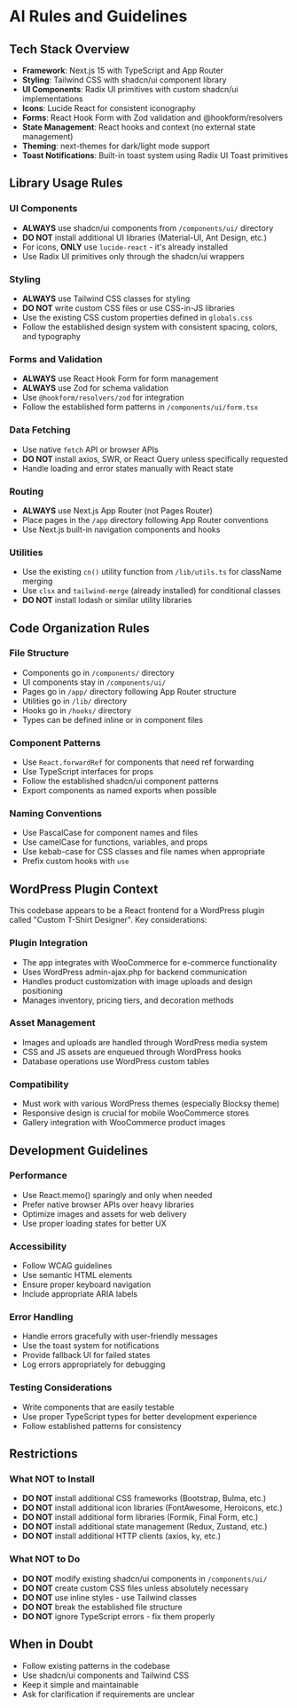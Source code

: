 # AI Rules and Guidelines

## Tech Stack Overview

- **Framework**: Next.js 15 with TypeScript and App Router
- **Styling**: Tailwind CSS with shadcn/ui component library
- **UI Components**: Radix UI primitives with custom shadcn/ui implementations
- **Icons**: Lucide React for consistent iconography
- **Forms**: React Hook Form with Zod validation and @hookform/resolvers
- **State Management**: React hooks and context (no external state management)
- **Theming**: next-themes for dark/light mode support
- **Toast Notifications**: Built-in toast system using Radix UI Toast primitives

## Library Usage Rules

### UI Components
- **ALWAYS** use shadcn/ui components from `/components/ui/` directory
- **DO NOT** install additional UI libraries (Material-UI, Ant Design, etc.)
- For icons, **ONLY** use `lucide-react` - it's already installed
- Use Radix UI primitives only through the shadcn/ui wrappers

### Styling
- **ALWAYS** use Tailwind CSS classes for styling
- **DO NOT** write custom CSS files or use CSS-in-JS libraries
- Use the existing CSS custom properties defined in `globals.css`
- Follow the established design system with consistent spacing, colors, and typography

### Forms and Validation
- **ALWAYS** use React Hook Form for form management
- **ALWAYS** use Zod for schema validation
- Use `@hookform/resolvers/zod` for integration
- Follow the established form patterns in `/components/ui/form.tsx`

### Data Fetching
- Use native `fetch` API or browser APIs
- **DO NOT** install axios, SWR, or React Query unless specifically requested
- Handle loading and error states manually with React state

### Routing
- **ALWAYS** use Next.js App Router (not Pages Router)
- Place pages in the `/app` directory following App Router conventions
- Use Next.js built-in navigation components and hooks

### Utilities
- Use the existing `cn()` utility function from `/lib/utils.ts` for className merging
- Use `clsx` and `tailwind-merge` (already installed) for conditional classes
- **DO NOT** install lodash or similar utility libraries

## Code Organization Rules

### File Structure
- Components go in `/components/` directory
- UI components stay in `/components/ui/`
- Pages go in `/app/` directory following App Router structure
- Utilities go in `/lib/` directory
- Hooks go in `/hooks/` directory
- Types can be defined inline or in component files

### Component Patterns
- Use `React.forwardRef` for components that need ref forwarding
- Use TypeScript interfaces for props
- Follow the established shadcn/ui component patterns
- Export components as named exports when possible

### Naming Conventions
- Use PascalCase for component names and files
- Use camelCase for functions, variables, and props
- Use kebab-case for CSS classes and file names when appropriate
- Prefix custom hooks with `use`

## WordPress Plugin Context

This codebase appears to be a React frontend for a WordPress plugin called "Custom T-Shirt Designer". Key considerations:

### Plugin Integration
- The app integrates with WooCommerce for e-commerce functionality
- Uses WordPress admin-ajax.php for backend communication
- Handles product customization with image uploads and design positioning
- Manages inventory, pricing tiers, and decoration methods

### Asset Management
- Images and uploads are handled through WordPress media system
- CSS and JS assets are enqueued through WordPress hooks
- Database operations use WordPress custom tables

### Compatibility
- Must work with various WordPress themes (especially Blocksy theme)
- Responsive design is crucial for mobile WooCommerce stores
- Gallery integration with WooCommerce product images

## Development Guidelines

### Performance
- Use React.memo() sparingly and only when needed
- Prefer native browser APIs over heavy libraries
- Optimize images and assets for web delivery
- Use proper loading states for better UX

### Accessibility
- Follow WCAG guidelines
- Use semantic HTML elements
- Ensure proper keyboard navigation
- Include appropriate ARIA labels

### Error Handling
- Handle errors gracefully with user-friendly messages
- Use the toast system for notifications
- Provide fallback UI for failed states
- Log errors appropriately for debugging

### Testing Considerations
- Write components that are easily testable
- Use proper TypeScript types for better development experience
- Follow established patterns for consistency

## Restrictions

### What NOT to Install
- **DO NOT** install additional CSS frameworks (Bootstrap, Bulma, etc.)
- **DO NOT** install additional icon libraries (FontAwesome, Heroicons, etc.)
- **DO NOT** install additional form libraries (Formik, Final Form, etc.)
- **DO NOT** install additional state management (Redux, Zustand, etc.)
- **DO NOT** install additional HTTP clients (axios, ky, etc.)

### What NOT to Do
- **DO NOT** modify existing shadcn/ui components in `/components/ui/`
- **DO NOT** create custom CSS files unless absolutely necessary
- **DO NOT** use inline styles - use Tailwind classes
- **DO NOT** break the established file structure
- **DO NOT** ignore TypeScript errors - fix them properly

## When in Doubt
- Follow existing patterns in the codebase
- Use shadcn/ui components and Tailwind CSS
- Keep it simple and maintainable
- Ask for clarification if requirements are unclear